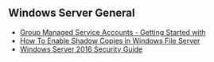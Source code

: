 ## Windows Server General
* [Group Managed Service Accounts - Getting Started with ](https://docs.microsoft.com/en-us/previous-versions/windows/it-pro/windows-server-2012-R2-and-2012/jj128431(v=ws.11))
* [How To Enable Shadow Copies in Windows File Server](https://redmondmag.com/articles/2015/10/23/enable-shadow-copies.aspx)
* [Windows Server 2016 Security Guide](https://cloudblogs.microsoft.com/windowsserver/2017/08/22/now-available-windows-server-2016-security-guide/)
